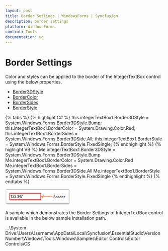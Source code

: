 ```yaml
---
layout: post
title: Border Settings | WindowsForms | Syncfusion
description: border settings
platform: WindowsForms
control: Tools
documentation: ug
---
```


# Border Settings

Color and styles can be applied to the border of the IntegerTextBox control using the below properties.

* [Border3DStyle](https://help.syncfusion.com/cr/cref_files/windowsforms/Syncfusion.Shared.Base~Syncfusion.Windows.Forms.Tools.TextBoxExt~Border3DStyle.html)
* [BorderColor](https://help.syncfusion.com/cr/cref_files/windowsforms/Syncfusion.Shared.Base~Syncfusion.Windows.Forms.Tools.TextBoxExt~BorderColor.html)
* [BorderSides](https://help.syncfusion.com/cr/cref_files/windowsforms/Syncfusion.Shared.Base~Syncfusion.Windows.Forms.Tools.TextBoxExt~BorderSides.html)
* [BorderStyle](https://help.syncfusion.com/cr/cref_files/windowsforms/Syncfusion.Shared.Base~Syncfusion.Windows.Forms.Tools.IntegerTextBox_properties.html#)

{% tabs %}
{% highlight C# %}
this.integerTextBox1.Border3DStyle = System.Windows.Forms.Border3DStyle.Bump;
this.integerTextBox1.BorderColor = System.Drawing.Color.Red;
this.integerTextBox1.BorderSides = System.Windows.Forms.Border3DSide.All;
this.integerTextBox1.BorderStyle = System.Windows.Forms.BorderStyle.FixedSingle;
{% endhighlight %}
{% highlight VB %}
Me.integerTextBox1.Border3DStyle = System.Windows.Forms.Border3DStyle.Bump
Me.integerTextBox1.BorderColor = System.Drawing.Color.Red
Me.integerTextBox1.BorderSides = System.Windows.Forms.Border3DSide.All
Me.integerTextBox1.BorderStyle = System.Windows.Forms.BorderStyle.FixedSingle
{% endhighlight %}
{% endtabs %}

![Border style](Overview_images/Overview_img458.png) 

A sample which demonstrates the Border Settings of IntegerTextBox control is available in the below sample installation path.

…\System Drive:\Users\Username\AppData\Local\Syncfusion\EssentialStudio\Version Number\Windows\Tools.Windows\Samples\Editor Controls\Editor Controls\CS
